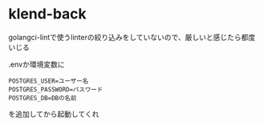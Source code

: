 # klend-back

golangci-lintで使うlinterの絞り込みをしていないので、厳しいと感じたら都度いじる

.envか環境変数に

```
POSTGRES_USER=ユーザー名
POSTGRES_PASSWORD=パスワード
POSTGRES_DB=DBの名前
```

を追加してから起動してくれ
